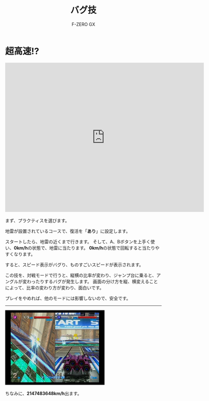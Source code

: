 ﻿---
layout: game
title: "バグ技"
subtitle: "F-ZERO GX"
category: game
subcategory: fzero
---

# 超高速!?

<iframe width="640" height="480" src="https://www.youtube.com/embed/IhSCMXUKXUw" frameborder="0" allow="accelerometer; autoplay; clipboard-write; encrypted-media; gyroscope; picture-in-picture; web-share" referrerpolicy="strict-origin-when-cross-origin" allowfullscreen></iframe>

まず、プラクティスを選びます。

地雷が設置されているコースで、復活を「**あり**」に設定します。

スタートしたら、地雷の近くまで行きます。
そして、A、Bボタンを上手く使い、**0km/h**の状態で、地雷に当たります。
**0km/h**の状態で回転すると当たりやすくなります。

すると、スピード表示がバグり、ものすごいスピードが表示されます。

この技を、対戦モードで行うと、縦横の比率が変わり、ジャンプ台に乗ると、アングルが変わったりするバグが発生します。
画面の分け方を縦、横変えることによって、比率の変わり方が変わり、面白いです。

プレイをやめれば、他のモードには影響しないので、安全です。

---
![スクリーンショット](/assets/game/fzero/neta/1.jpg)

ちなみに、**2147483648km/h**出ます。